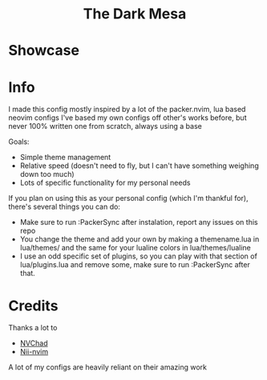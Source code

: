 <h1 align="center">The Dark Mesa</h1> 

# Showcase

# Info

I made this config mostly inspired by a lot of the packer.nvim, lua based neovim configs
I've based my own configs off other's works before, but never 100% written one from scratch, always using a base

Goals: 
- Simple theme management
- Relative speed (doesn't need to fly, but I can't have something weighing down too much)
- Lots of specific functionality for my personal needs 

If you plan on using this as your personal config (which I'm thankful for), there's several things you can do:
- Make sure to run :PackerSync after instalation, report any issues on this repo
- You change the theme and add your own by making a themename.lua in lua/themes/ and the same for your lualine colors in lua/themes/lualine
- I use an odd specific set of plugins, so you can play with that section of lua/plugins.lua and remove some, make sure to run :PackerSync after that.

# Credits

Thanks a lot to 
- [NVChad](https://github.com/NvChad/NvChad)
- [Nii-nvim](https://github.com/Theory-of-Everything/nii-nvim/)

A lot of my configs are heavily reliant on their amazing work

